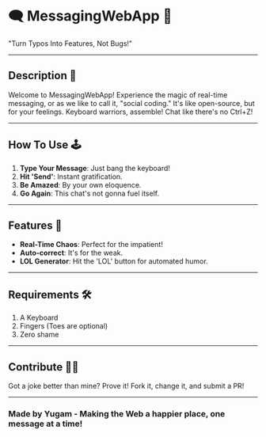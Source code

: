 # 🗨️ MessagingWebApp 👥

"Turn Typos Into Features, Not Bugs!"

---

## Description 📝

Welcome to MessagingWebApp! Experience the magic of real-time messaging, or as we like to call it, "social coding." It's like open-source, but for your feelings. Keyboard warriors, assemble! Chat like there's no Ctrl+Z!

---

## How To Use 🕹️

1. **Type Your Message**: Just bang the keyboard! 
2. **Hit 'Send'**: Instant gratification.
3. **Be Amazed**: By your own eloquence.
4. **Go Again**: This chat's not gonna fuel itself.

---

## Features 🌈

- **Real-Time Chaos**: Perfect for the impatient!
- **Auto-correct**: It's for the weak.
- **LOL Generator**: Hit the 'LOL' button for automated humor.

---

## Requirements 🛠️

1. A Keyboard
2. Fingers (Toes are optional)
3. Zero shame

---

## Contribute 🙋‍♂️

Got a joke better than mine? Prove it! Fork it, change it, and submit a PR!

---

### Made by Yugam - Making the Web a happier place, one message at a time!


